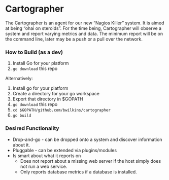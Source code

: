 # Cartographer

The Cartographer is an agent for our new “Nagios Killer” system. It is aimed at being “ohai on steroids”. For the time being, Cartographer will observe a system and report varying metrics and data. The minimum report will be on the command line, later may be a push or a pull over the network.

### How to Build (as a dev)

1. Install Go for your platform
2. `go download` this repo

Alternatively:

1. Install go for your platform
2. Create a directory for your go workspace
3. Export that directory in $GOPATH
4. `go download` this repo
5. `cd $GOPATH/github.com/bwilkins/cartographer`
6. `go build`

### Desired Functionality

- Drop-and-go - can be dropped onto a system and discover information about it.
- Pluggable - can be extended via plugins/modules
- Is smart about what it reports on
    - Does not report about a missing web server if the host simply does not run a web service.
    - Only reports database metrics if a database is installed.
